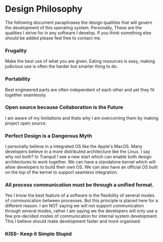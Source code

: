 # Design Philosophy

The following document paraphrases the design qualities that will govern the development of this operating system.
Personally, These are the qualities I strive for in any software I develop. If you think something else should be added please feel free to contact me.

### Frugality
Make the best use of what you are given. 
Eating resources is easy, making judicious use is often the harder but smarter thing to do.

### Portability
Best engineered parts are often independent of each other and yet they fit together seamlessly.

### Open source because Collaboration is the Future
I am aware of my limitations and thats why I am overcoming them by making project open source.

### Perfect Design is a Dangerous Myth
I personally believe in a integrated OS like the Apple's MacOS.
Many developers believe in a more distributed architecture like the Linux.
I say why not both?
In Tranquil I see a new start which can enable both design architectures to work together.
We can have a standalone kernel which will allow developers to build their own OS.
We can also have an official OS built on the top of the kernel to support seamless integration.

### All process communication must be through a unified format.
Yes I know the best feature of a software is the flexibility of several modes of communication between processes.
But this principle is placed here for a different reason. 
I am NOT saying we will not support communication through several modes, rather I am saying we the developers will only use a few pre-decided modes of communication for internal system development.
This I believe should make development faster and more organised.

### KISS- Keep it Simple Stupid